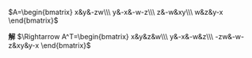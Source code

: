 $A=\begin{bmatrix}
x&y&-zw\\\ 
y&-x&-w-z\\\ 
z&-w&xy\\\ 
w&z&y-x
\end{bmatrix}$

**解**
$\Rightarrow A^T=\begin{bmatrix}
x&y&z&w\\\ 
y&-x&-w&z\\\ 
-zw&-w-z&xy&y-x
\end{bmatrix}$